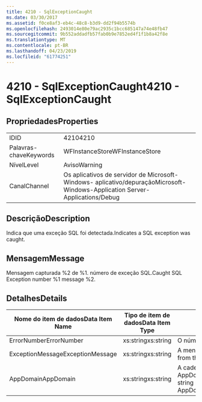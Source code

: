 ```yaml
---
title: 4210 - SqlExceptionCaught
ms.date: 03/30/2017
ms.assetid: f0ce8af3-eb4c-48c8-b3d9-dd2f94b5574b
ms.openlocfilehash: 2493014e80e79ac2935c1bcc685147a74e48fb47
ms.sourcegitcommit: 9b552addadfb57fab0b9e7852ed4f1f1b8a42f8e
ms.translationtype: MT
ms.contentlocale: pt-BR
ms.lasthandoff: 04/23/2019
ms.locfileid: "61774251"
---
```

# <a name="4210---sqlexceptioncaught"></a><span data-ttu-id="e7a95-102">4210 - SqlExceptionCaught</span><span class="sxs-lookup"><span data-stu-id="e7a95-102">4210 - SqlExceptionCaught</span></span>
## <a name="properties"></a><span data-ttu-id="e7a95-103">Propriedades</span><span class="sxs-lookup"><span data-stu-id="e7a95-103">Properties</span></span>  
  
|||  
|-|-|  
|<span data-ttu-id="e7a95-104">ID</span><span class="sxs-lookup"><span data-stu-id="e7a95-104">ID</span></span>|<span data-ttu-id="e7a95-105">4210</span><span class="sxs-lookup"><span data-stu-id="e7a95-105">4210</span></span>|  
|<span data-ttu-id="e7a95-106">Palavras-chave</span><span class="sxs-lookup"><span data-stu-id="e7a95-106">Keywords</span></span>|<span data-ttu-id="e7a95-107">WFInstanceStore</span><span class="sxs-lookup"><span data-stu-id="e7a95-107">WFInstanceStore</span></span>|  
|<span data-ttu-id="e7a95-108">Nível</span><span class="sxs-lookup"><span data-stu-id="e7a95-108">Level</span></span>|<span data-ttu-id="e7a95-109">Aviso</span><span class="sxs-lookup"><span data-stu-id="e7a95-109">Warning</span></span>|  
|<span data-ttu-id="e7a95-110">Canal</span><span class="sxs-lookup"><span data-stu-id="e7a95-110">Channel</span></span>|<span data-ttu-id="e7a95-111">Os aplicativos de servidor de Microsoft-Windows- aplicativo/depuração</span><span class="sxs-lookup"><span data-stu-id="e7a95-111">Microsoft-Windows-Application Server-Applications/Debug</span></span>|  
  
## <a name="description"></a><span data-ttu-id="e7a95-112">Descrição</span><span class="sxs-lookup"><span data-stu-id="e7a95-112">Description</span></span>  
 <span data-ttu-id="e7a95-113">Indica que uma exceção SQL foi detectada.</span><span class="sxs-lookup"><span data-stu-id="e7a95-113">Indicates a SQL exception was caught.</span></span>  
  
## <a name="message"></a><span data-ttu-id="e7a95-114">Mensagem</span><span class="sxs-lookup"><span data-stu-id="e7a95-114">Message</span></span>  
 <span data-ttu-id="e7a95-115">Mensagem capturada %2 de %1. número de exceção SQL.</span><span class="sxs-lookup"><span data-stu-id="e7a95-115">Caught SQL Exception number %1 message %2.</span></span>  
  
## <a name="details"></a><span data-ttu-id="e7a95-116">Detalhes</span><span class="sxs-lookup"><span data-stu-id="e7a95-116">Details</span></span>  
  
|<span data-ttu-id="e7a95-117">Nome do item de dados</span><span class="sxs-lookup"><span data-stu-id="e7a95-117">Data Item Name</span></span>|<span data-ttu-id="e7a95-118">Tipo de item de dados</span><span class="sxs-lookup"><span data-stu-id="e7a95-118">Data Item Type</span></span>|<span data-ttu-id="e7a95-119">Descrição</span><span class="sxs-lookup"><span data-stu-id="e7a95-119">Description</span></span>|  
|--------------------|--------------------|-----------------|  
|<span data-ttu-id="e7a95-120">ErrorNumber</span><span class="sxs-lookup"><span data-stu-id="e7a95-120">ErrorNumber</span></span>|<span data-ttu-id="e7a95-121">xs:string</span><span class="sxs-lookup"><span data-stu-id="e7a95-121">xs:string</span></span>|<span data-ttu-id="e7a95-122">O número do erro SQL.</span><span class="sxs-lookup"><span data-stu-id="e7a95-122">The SQL error number.</span></span>|  
|<span data-ttu-id="e7a95-123">ExceptionMessage</span><span class="sxs-lookup"><span data-stu-id="e7a95-123">ExceptionMessage</span></span>|<span data-ttu-id="e7a95-124">xs:string</span><span class="sxs-lookup"><span data-stu-id="e7a95-124">xs:string</span></span>|<span data-ttu-id="e7a95-125">A mensagem de exceção SQL.</span><span class="sxs-lookup"><span data-stu-id="e7a95-125">The message from the SQL exception.</span></span>|  
|<span data-ttu-id="e7a95-126">AppDomain</span><span class="sxs-lookup"><span data-stu-id="e7a95-126">AppDomain</span></span>|<span data-ttu-id="e7a95-127">xs:string</span><span class="sxs-lookup"><span data-stu-id="e7a95-127">xs:string</span></span>|<span data-ttu-id="e7a95-128">A cadeia de caracteres retornada por AppDomain.CurrentDomain.FriendlyName.</span><span class="sxs-lookup"><span data-stu-id="e7a95-128">The string returned by AppDomain.CurrentDomain.FriendlyName.</span></span>|
